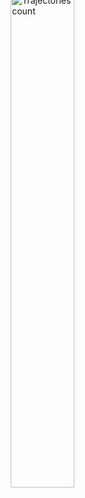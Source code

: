 <img style="float:right; margin-top:-60px;" alt="Trajectories count" src="legends/gtif/AQ1_n_trajectories.png" width="45%" style="vertical-align: middle;"/>